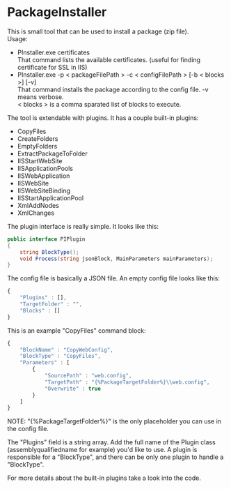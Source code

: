 # PackageInstaller

This is small tool that can be used to install a package (zip file).  
Usage:
* PInstaller.exe certificates  
That command lists the available certificates. (useful for finding certificate for SSL in IIS)
* PInstaller.exe -p < packageFilePath >  -c < configFilePath > [-b < blocks >] [-v]  
That command installs the package according to the config file. -v means verbose.  
< blocks > is a comma sparated list of blocks to execute.  
  
The tool is extendable with plugins. It has a couple built-in plugins:
* CopyFiles
* CreateFolders
* EmptyFolders
* ExtractPackageToFolder
* IISStartWebSite
* IISApplicationPools
* IISWebApplication
* IISWebSite
* IISWebSiteBinding
* IISStartApplicationPool
* XmlAddNodes
* XmlChanges  

The plugin interface is really simple. It looks like this:  
```C#
public interface PIPlugin
{
	string BlockType();
	void Process(string jsonBlock, MainParameters mainParameters);
}
```
  
The config file is basically a JSON file. An empty config file looks like this:  
```Javascript
{
    "Plugins" : [],
    "TargetFolder" : "",
    "Blocks" : []
}
```

This is an example "CopyFiles" command block:
```Javascript
{
	"BlockName" : "CopyWebConfig",
    "BlockType" : "CopyFiles",
	"Parameters" : [
		{
			"SourcePath" : "web.config",
			"TargetPath" : "{%PackageTargetFolder%}\\web.config",
			"Overwrite" : true
		}
	]
}
```

NOTE: "{%PackageTargetFolder%}" is the only placeholder you can use in the config file.

The "Plugins" field is a string array. Add the full name of the Plugin class (assemblyqualifiedname for example) you'd like to use. A plugin is responsible for a "BlockType", and there can be only one plugin to handle a "BlockType".
  
For more details about the built-in plugins take a look into the code.
  
